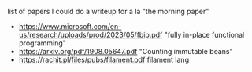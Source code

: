 list of papers I could do a writeup for a la "the morning paper"
- https://www.microsoft.com/en-us/research/uploads/prod/2023/05/fbip.pdf "fully in-place functional programming"
- https://arxiv.org/pdf/1908.05647.pdf "Counting immutable beans"
- https://rachit.pl/files/pubs/filament.pdf filament lang
